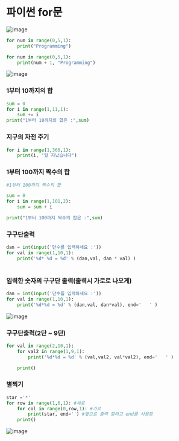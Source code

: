 # 파이썬 for문

![image](https://user-images.githubusercontent.com/82345970/161917817-f00ee749-bd99-40ad-9a29-42645910a240.png)

```py
for num in range(0,5,1):
    print("Programming")
```

```py
for num in range(0,5,1):
    print(num + 1, "Programming")
```
![image](https://user-images.githubusercontent.com/82345970/161919440-993e4d45-67b4-4182-9cdc-3e788d9bca8b.png)


### 1부터 10까지의 합

```py
sum = 0
for i in range(1,11,1):
    sum += i
print("1부터 10까지의 합은 :",sum)
```

### 지구의 자전 주기

```py
for i in range(1,366,1):
    print(i, "일 지났습니다")
```

### 1부터 100까지 짝수의 합

```py
#1부터 100까지 짝수의 합

sum = 0
for i in range(1,101,2):
    sum = sum + i

print("1부터 100까지 짝수의 합은 :",sum)
```

### 구구단출력

```py
dan = int(input('단수를 입력하세요 :'))
for val in range(1,10,1):
    print('%d* %d = %d' % (dan,val, dan * val) )
    
```

### 입력한 숫자의 구구단 출력(출력시 가로로 나오게)

```py
dan = int(input('단수를 입력하세요 :'))
for val in range(1,10,1):
    print('%d*%d = %d' % (dan,val, dan*val), end='   ' )
```    

![image](https://user-images.githubusercontent.com/82345970/161925410-3e6704fb-bea3-46ac-a8ba-36acdda8bb82.png)

### 구구단출력(2단 ~ 9단)
```py
for val in range(2,10,1):
    for val2 in range(1,9,1):
        print('%d*%d = %d' % (val,val2, val*val2), end='   ' )

    print()    
```

### 별찍기
```py
star ='*'
for row in range(1,6,1): #세로
    for col in range(0,row,1): #가로
        print(star, end='') #옆으로 출력 할려고 end를 사용함
    print()        
```

![image](https://user-images.githubusercontent.com/82345970/161936853-042db1b7-55f8-4773-aa49-1bb1975a6a3a.png)


        


